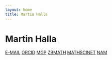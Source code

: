 ```yaml
---
layout: home
title: Martin Halla
---
```


Martin Halla
==============
[E-MAIL](mailto:m.halla@math.uni-goettingen.de)
[ORCID](https://orcid.org/0000-0002-3010-3540)
[MGP](https://genealogy.math.ndsu.nodak.edu/id.php?id=274858)
[ZBMATH](https://zbmath.org/authors/halla.martin)
[MATHSCINET](https://mathscinet.ams.org/mathscinet/author?authorId=1132278)
[NAM](https://num.math.uni-goettingen.de)
